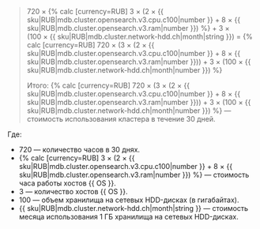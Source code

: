 > 720 × {% calc [currency=RUB] 3 × (2 × {{ sku|RUB|mdb.cluster.opensearch.v3.cpu.c100|number }} + 8 × {{ sku|RUB|mdb.cluster.opensearch.v3.ram|number }}) %} + 3 × (100&nbsp;×&nbsp;{{ sku|RUB|mdb.cluster.network-hdd.ch|month|string }}) = {% calc [currency=RUB] 720 × (3 × (2 × {{ sku|RUB|mdb.cluster.opensearch.v3.cpu.c100|number }} + 8 × {{ sku|RUB|mdb.cluster.opensearch.v3.ram|number }})) + 3 × (100 × {{ sku|RUB|mdb.cluster.network-hdd.ch|month|number }}) %}
>
> Итого: {% calc [currency=RUB] 720 × (3 × (2 × {{ sku|RUB|mdb.cluster.opensearch.v3.cpu.c100|number }} + 8 × {{ sku|RUB|mdb.cluster.opensearch.v3.ram|number }})) + 3 × (100 × {{ sku|RUB|mdb.cluster.network-hdd.ch|month|number }}) %} — стоимость использования кластера в течение 30 дней.

Где:
* 720 — количество часов в 30 днях.
* {% calc [currency=RUB] 3 × (2 × {{ sku|RUB|mdb.cluster.opensearch.v3.cpu.c100|number }} + 8 × {{ sku|RUB|mdb.cluster.opensearch.v3.ram|number }}) %} — стоимость часа работы хостов {{ OS }}.
* 3 — количество хостов {{ OS }}.
* 100 — объем хранилища на сетевых HDD-дисках (в гигабайтах).
* {{ sku|RUB|mdb.cluster.network-hdd.ch|month|string }} — стоимость месяца использования 1 ГБ хранилища на сетевых HDD-дисках.